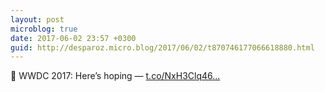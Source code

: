 ```yaml
---
layout: post
microblog: true
date: 2017-06-02 23:57 +0300
guid: http://desparoz.micro.blog/2017/06/02/t870746177066618880.html
---
```

🔗 WWDC 2017: Here’s hoping — [t.co/NxH3Clq46...](https://t.co/NxH3Clq46Y)
